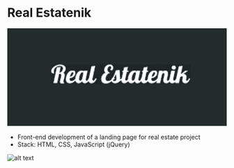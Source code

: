 # Real Estatenik
![alt text](https://github.com/schiz/managed-projects/raw/master/pics/realestatenik.jpg "Real Estatenik")
* Front-end development of a landing page for real estate project 
* Stack: HTML, CSS, JavaScript (jQuery) 

![alt text](https://github.com/schiz/realestate/raw/master/ishodnik.jpg "Realestate markup")
